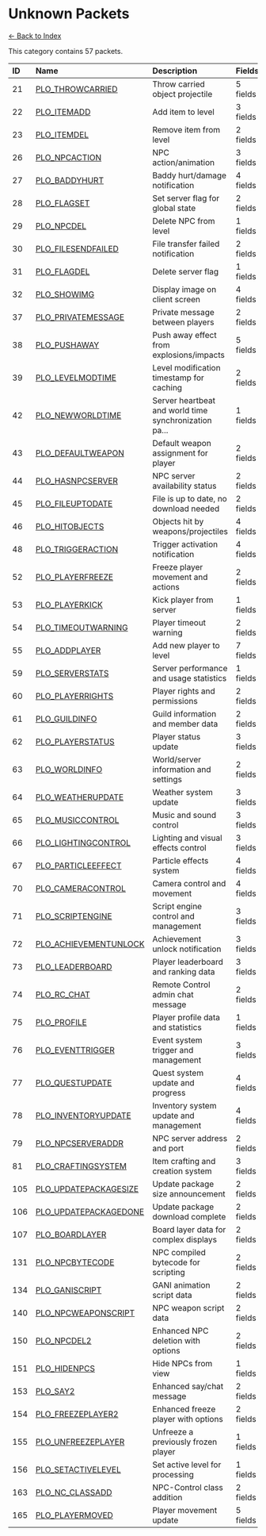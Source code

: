 # Unknown Packets

[← Back to Index](../index.md)

This category contains 57 packets.

| ID | Name | Description | Fields |
|:---|:-----|:------------|:-------|
| 21 | [PLO_THROWCARRIED](../packets/PLO_THROWCARRIED.md) | Throw carried object projectile | 5 fields |
| 22 | [PLO_ITEMADD](../packets/PLO_ITEMADD.md) | Add item to level | 3 fields |
| 23 | [PLO_ITEMDEL](../packets/PLO_ITEMDEL.md) | Remove item from level | 2 fields |
| 26 | [PLO_NPCACTION](../packets/PLO_NPCACTION.md) | NPC action/animation | 3 fields |
| 27 | [PLO_BADDYHURT](../packets/PLO_BADDYHURT.md) | Baddy hurt/damage notification | 4 fields |
| 28 | [PLO_FLAGSET](../packets/PLO_FLAGSET.md) | Set server flag for global state | 2 fields |
| 29 | [PLO_NPCDEL](../packets/PLO_NPCDEL.md) | Delete NPC from level | 1 fields |
| 30 | [PLO_FILESENDFAILED](../packets/PLO_FILESENDFAILED.md) | File transfer failed notification | 2 fields |
| 31 | [PLO_FLAGDEL](../packets/PLO_FLAGDEL.md) | Delete server flag | 1 fields |
| 32 | [PLO_SHOWIMG](../packets/PLO_SHOWIMG.md) | Display image on client screen | 4 fields |
| 37 | [PLO_PRIVATEMESSAGE](../packets/PLO_PRIVATEMESSAGE.md) | Private message between players | 2 fields |
| 38 | [PLO_PUSHAWAY](../packets/PLO_PUSHAWAY.md) | Push away effect from explosions/impacts | 5 fields |
| 39 | [PLO_LEVELMODTIME](../packets/PLO_LEVELMODTIME.md) | Level modification timestamp for caching | 2 fields |
| 42 | [PLO_NEWWORLDTIME](../packets/PLO_NEWWORLDTIME.md) | Server heartbeat and world time synchronization pa... | 1 fields |
| 43 | [PLO_DEFAULTWEAPON](../packets/PLO_DEFAULTWEAPON.md) | Default weapon assignment for player | 2 fields |
| 44 | [PLO_HASNPCSERVER](../packets/PLO_HASNPCSERVER.md) | NPC server availability status | 2 fields |
| 45 | [PLO_FILEUPTODATE](../packets/PLO_FILEUPTODATE.md) | File is up to date, no download needed | 2 fields |
| 46 | [PLO_HITOBJECTS](../packets/PLO_HITOBJECTS.md) | Objects hit by weapons/projectiles | 4 fields |
| 48 | [PLO_TRIGGERACTION](../packets/PLO_TRIGGERACTION.md) | Trigger activation notification | 4 fields |
| 52 | [PLO_PLAYERFREEZE](../packets/PLO_PLAYERFREEZE.md) | Freeze player movement and actions | 2 fields |
| 53 | [PLO_PLAYERKICK](../packets/PLO_PLAYERKICK.md) | Kick player from server | 1 fields |
| 54 | [PLO_TIMEOUTWARNING](../packets/PLO_TIMEOUTWARNING.md) | Player timeout warning | 2 fields |
| 55 | [PLO_ADDPLAYER](../packets/PLO_ADDPLAYER.md) | Add new player to level | 7 fields |
| 59 | [PLO_SERVERSTATS](../packets/PLO_SERVERSTATS.md) | Server performance and usage statistics | 1 fields |
| 60 | [PLO_PLAYERRIGHTS](../packets/PLO_PLAYERRIGHTS.md) | Player rights and permissions | 2 fields |
| 61 | [PLO_GUILDINFO](../packets/PLO_GUILDINFO.md) | Guild information and member data | 2 fields |
| 62 | [PLO_PLAYERSTATUS](../packets/PLO_PLAYERSTATUS.md) | Player status update | 3 fields |
| 63 | [PLO_WORLDINFO](../packets/PLO_WORLDINFO.md) | World/server information and settings | 2 fields |
| 64 | [PLO_WEATHERUPDATE](../packets/PLO_WEATHERUPDATE.md) | Weather system update | 3 fields |
| 65 | [PLO_MUSICCONTROL](../packets/PLO_MUSICCONTROL.md) | Music and sound control | 3 fields |
| 66 | [PLO_LIGHTINGCONTROL](../packets/PLO_LIGHTINGCONTROL.md) | Lighting and visual effects control | 3 fields |
| 67 | [PLO_PARTICLEEFFECT](../packets/PLO_PARTICLEEFFECT.md) | Particle effects system | 4 fields |
| 70 | [PLO_CAMERACONTROL](../packets/PLO_CAMERACONTROL.md) | Camera control and movement | 4 fields |
| 71 | [PLO_SCRIPTENGINE](../packets/PLO_SCRIPTENGINE.md) | Script engine control and management | 3 fields |
| 72 | [PLO_ACHIEVEMENTUNLOCK](../packets/PLO_ACHIEVEMENTUNLOCK.md) | Achievement unlock notification | 3 fields |
| 73 | [PLO_LEADERBOARD](../packets/PLO_LEADERBOARD.md) | Player leaderboard and ranking data | 3 fields |
| 74 | [PLO_RC_CHAT](../packets/PLO_RC_CHAT.md) | Remote Control admin chat message | 2 fields |
| 75 | [PLO_PROFILE](../packets/PLO_PROFILE.md) | Player profile data and statistics | 1 fields |
| 76 | [PLO_EVENTTRIGGER](../packets/PLO_EVENTTRIGGER.md) | Event system trigger and management | 3 fields |
| 77 | [PLO_QUESTUPDATE](../packets/PLO_QUESTUPDATE.md) | Quest system update and progress | 4 fields |
| 78 | [PLO_INVENTORYUPDATE](../packets/PLO_INVENTORYUPDATE.md) | Inventory system update and management | 4 fields |
| 79 | [PLO_NPCSERVERADDR](../packets/PLO_NPCSERVERADDR.md) | NPC server address and port | 2 fields |
| 81 | [PLO_CRAFTINGSYSTEM](../packets/PLO_CRAFTINGSYSTEM.md) | Item crafting and creation system | 3 fields |
| 105 | [PLO_UPDATEPACKAGESIZE](../packets/PLO_UPDATEPACKAGESIZE.md) | Update package size announcement | 2 fields |
| 106 | [PLO_UPDATEPACKAGEDONE](../packets/PLO_UPDATEPACKAGEDONE.md) | Update package download complete | 2 fields |
| 107 | [PLO_BOARDLAYER](../packets/PLO_BOARDLAYER.md) | Board layer data for complex displays | 2 fields |
| 131 | [PLO_NPCBYTECODE](../packets/PLO_NPCBYTECODE.md) | NPC compiled bytecode for scripting | 2 fields |
| 134 | [PLO_GANISCRIPT](../packets/PLO_GANISCRIPT.md) | GANI animation script data | 2 fields |
| 140 | [PLO_NPCWEAPONSCRIPT](../packets/PLO_NPCWEAPONSCRIPT.md) | NPC weapon script data | 2 fields |
| 150 | [PLO_NPCDEL2](../packets/PLO_NPCDEL2.md) | Enhanced NPC deletion with options | 2 fields |
| 151 | [PLO_HIDENPCS](../packets/PLO_HIDENPCS.md) | Hide NPCs from view | 1 fields |
| 153 | [PLO_SAY2](../packets/PLO_SAY2.md) | Enhanced say/chat message | 2 fields |
| 154 | [PLO_FREEZEPLAYER2](../packets/PLO_FREEZEPLAYER2.md) | Enhanced freeze player with options | 2 fields |
| 155 | [PLO_UNFREEZEPLAYER](../packets/PLO_UNFREEZEPLAYER.md) | Unfreeze a previously frozen player | 1 fields |
| 156 | [PLO_SETACTIVELEVEL](../packets/PLO_SETACTIVELEVEL.md) | Set active level for processing | 1 fields |
| 163 | [PLO_NC_CLASSADD](../packets/PLO_NC_CLASSADD.md) | NPC-Control class addition | 2 fields |
| 165 | [PLO_PLAYERMOVED](../packets/PLO_PLAYERMOVED.md) | Player movement update | 5 fields |

